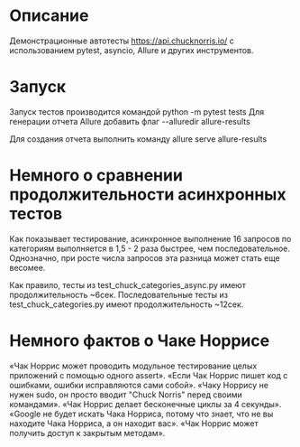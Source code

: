 # Описание
Демонстрационные автотесты https://api.chucknorris.io/ с использованием pytest, asyncio, Allure и других инструментов.

# Запуск
Запуск тестов производится командой python -m pytest tests
Для генерации отчета Allure добавить флаг --alluredir allure-results

Для создания отчета выполнить команду allure serve allure-results

# Немного о сравнении продолжительности асинхронных тестов
Как показывает тестирование, асинхронное выполнение 16 запросов по категориям выполняется в 1,5 - 2 раза быстрее,
чем последовательное. Однозначно, при росте числа запросов эта разница может стать еще весомее.

Как правило, тесты из test_chuck_categories_async.py имеют продолжительность ~6сек.
Последовательные тесты из test_chuck_categories.py имеют продолжительность ~12сек.

# Немного фактов о Чаке Норрисе
«Чак Норрис может проводить модульное тестирование целых приложений с помощью одного assert».
«Если Чак Норрис пишет код с ошибками, ошибки исправляются сами собой».
«Чаку Норрису не нужен sudo, он просто вводит "Chuck Norris" перед своими командами».
«Чак Норрис делает бесконечные циклы за 4 секунды».
«Google не будет искать Чака Норриса, потому что знает, что не вы находите Чака Норриса, а он находит вас».
«Чак Норрис может получить доступ к закрытым методам».
